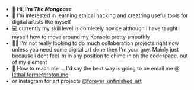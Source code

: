-  🦡 **Hi, I’m ***The Mongoose*****
- 🧠 I’m interested in learning ethical hacking and creatring useful tools for digital artists like myself
- 💻 currently my skill level is comletely novice although i have taught myself how to move around my Konsole pretty smoothly
- 🧑‍🎨 I’m not really looking to do much collaberation projects right now unless you need some digital art done then I'm your guy. Mainly just because i dont feel im in any position to chime in on the codespace. out of my element
- 🤙 How to reach me ... I'd say the best way is going to be email me @ lethal.form@proton.me
- or instagram for art projects [@forever_unfinished_art](https://www.instagram.com/forever_unfinished_art?igsh=OT3ODZmYW1qbmZn)

<!---
TheNinthMongoose/TheNinthMongoose is a ✨ special ✨ repository because its `README.md` (this file) appears on your GitHub profile.
You can click the Preview link to take a look at your changes.
--->
